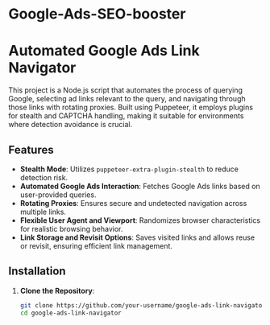 # Google-Ads-SEO-booster
# Automated Google Ads Link Navigator

This project is a Node.js script that automates the process of querying Google, selecting ad links relevant to the query, and navigating through those links with rotating proxies. Built using Puppeteer, it employs plugins for stealth and CAPTCHA handling, making it suitable for environments where detection avoidance is crucial.

## Features

- **Stealth Mode**: Utilizes `puppeteer-extra-plugin-stealth` to reduce detection risk.
- **Automated Google Ads Interaction**: Fetches Google Ads links based on user-provided queries.
- **Rotating Proxies**: Ensures secure and undetected navigation across multiple links.
- **Flexible User Agent and Viewport**: Randomizes browser characteristics for realistic browsing behavior.
- **Link Storage and Revisit Options**: Saves visited links and allows reuse or revisit, ensuring efficient link management.

## Installation

1. **Clone the Repository**:
   ```bash
   git clone https://github.com/your-username/google-ads-link-navigator.git
   cd google-ads-link-navigator
